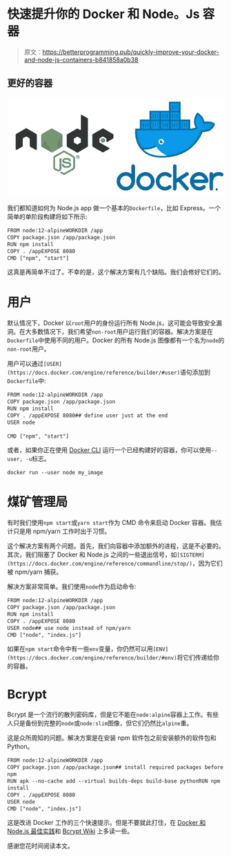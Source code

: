 # 快速提升你的 Docker 和 Node。Js 容器

> 原文：<https://betterprogramming.pub/quickly-improve-your-docker-and-node-js-containers-b841858a0b38>

## 更好的容器

![](img/ac0fcfc3d7573d3923b4a5fcfcd84de3.png)

我们都知道如何为 Node.js app 做一个基本的`Dockerfile`，比如 Express。一个简单的单阶段构建将如下所示:

```
FROM node:12-alpineWORKDIR /app
COPY package.json /app/package.json
RUN npm install
COPY . /appEXPOSE 8080
CMD ["npm", "start"]
```

这真是再简单不过了。不幸的是，这个解决方案有几个缺陷。我们会修好它们的。

# 用户

默认情况下，Docker 以`root`用户的身份运行所有 Node.js，这可能会导致安全漏洞。在大多数情况下，我们希望`non-root`用户运行我们的容器。解决方案是在`Dockerfile`中使用不同的用户。Docker 的所有 Node.js 图像都有一个名为`node`的`non-root`用户。

用户可以通过`[USER](https://docs.docker.com/engine/reference/builder/#user)`语句添加到`Dockerfile`中:

```
FROM node:12-alpineWORKDIR /app
COPY package.json /app/package.json
RUN npm install
COPY . /appEXPOSE 8080## define user just at the end
USER node    

CMD ["npm", "start"]
```

或者，如果你正在使用 [Docker CLI](https://docs.docker.com/engine/reference/commandline/run/) 运行一个已经构建好的容器，你可以使用`--user, -u`标志。

```
docker run --user node my_image
```

# 煤矿管理局

有时我们使用`npm start`或`yarn start`作为 CMD 命令来启动 Docker 容器。我估计只是用 npm/yarn 工作时出于习惯。

这个解决方案有两个问题。首先，我们向容器中添加额外的进程，这是不必要的。其次，我们阻塞了 Docker 和 Node.js 之间的一些退出信号，如`[SIGTERM](https://docs.docker.com/engine/reference/commandline/stop/)`，因为它们被 npm/yarn 捕获。

解决方案非常简单。我们使用`node`作为启动命令:

```
FROM node:12-alpineWORKDIR /app
COPY package.json /app/package.json
RUN npm install
COPY . /appEXPOSE 8080
USER node## use node instead of npm/yarn
CMD ["node", "index.js"]
```

如果在`npm start`命令中有一些`env`变量，你仍然可以用`[ENV](https://docs.docker.com/engine/reference/builder/#env)`将它们传递给你的容器。

# Bcrypt

Bcrypt 是一个流行的散列密码库，但是它不能在`node:alpine`容器上工作。有些人只是备份到完整的`node`或`node:slim`图像，但它们仍然比`alpine`重。

这是众所周知的问题。解决方案是在安装 npm 软件包之前安装额外的软件包和 Python。

```
FROM node:12-alpineWORKDIR /app
COPY package.json /app/package.json## install required packages before npm
RUN apk --no-cache add --virtual builds-deps build-base pythonRUN npm install
COPY . /appEXPOSE 8080
USER node   
CMD ["node", "index.js"] 
```

这是改进 Docker 工作的三个快速提示。但是不要就此打住，在 [Docker 和 Node.js 最佳实践](https://github.com/nodejs/docker-node/blob/master/docs/BestPractices.md)和 [Bcrypt Wiki](https://github.com/kelektiv/node.bcrypt.js/wiki/Installation-Instructions) 上多读一些。

感谢您花时间阅读本文。